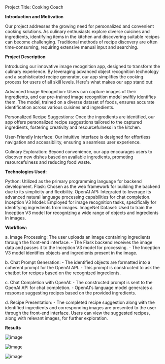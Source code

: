 Project Title: Cooking Coach

**Introduction and Motivation**

Our project addresses the growing need for personalized and convenient cooking solutions. As culinary enthusiasts explore diverse cuisines and ingredients, identifying items in the kitchen and discovering suitable recipes can become challenging. Traditional methods of recipe discovery are often time-consuming, requiring extensive manual input and searching.

**Project Description**

Introducing our innovative image recognition app, designed to transform the culinary experience. By leveraging advanced object recognition technology and a sophisticated recipe generator, our app simplifies the cooking process for users of all skill levels. Here's what makes our app stand out:

Advanced Image Recognition: Users can capture images of their ingredients, and our pre-trained image recognition model swiftly identifies them. The model, trained on a diverse dataset of foods, ensures accurate identification across various cuisines and ingredients.

Personalized Recipe Suggestions: Once the ingredients are identified, our app offers personalized recipe suggestions tailored to the captured ingredients, fostering creativity and resourcefulness in the kitchen.

User-Friendly Interface: Our intuitive interface is designed for effortless navigation and accessibility, ensuring a seamless user experience.

Culinary Exploration: Beyond convenience, our app encourages users to discover new dishes based on available ingredients, promoting resourcefulness and reducing food waste.

**Technologies Used:**

Python: Utilized as the primary programming language for backend development.
Flask: Chosen as the web framework for building the backend due to its simplicity and flexibility.
OpenAI API: Integrated to leverage its advanced natural language processing capabilities for chat completion.
Inception V3 Model: Employed for image recognition tasks, specifically for identifying ingredients from images.
ImageNet Dataset: Used to train the Inception V3 model for recognizing a wide range of objects and ingredients in images.


**Workflow:**

a. Image Processing: The user uploads an image containing ingredients through the front-end interface. - The Flask backend receives the image data and passes it to the Inception V3 model for processing. - The Inception V3 model identifies objects and ingredients present in the image.

b. Chat Prompt Generation: - The identified objects are formatted into a coherent prompt for the OpenAI API. - This prompt is constructed to ask the chatbot for recipes based on the recognized ingredients.

c. Chat Completion with OpenAI: - The constructed prompt is sent to the OpenAI API for chat completion. - OpenAI's language model generates a response suggesting recipes based on the provided ingredients.

d. Recipe Presentation: - The completed recipe suggestion along with the identified ingredients and corresponding images are presented to the user through the front-end interface. Users can view the suggested recipes, along with relevant images, for further exploration.

**Results**

![image](https://github.com/gunjankumar141/CookingCoach/assets/60428715/e4e63eb3-dc2d-4d6c-a0b8-f5cc6855a970)

![image](https://github.com/gunjankumar141/CookingCoach/assets/60428715/7429f364-9eac-4cc7-bb72-767db6d1ff7b)

![image](https://github.com/gunjankumar141/CookingCoach/assets/60428715/d7d6ab1d-ad3e-453e-85f0-5f7d8a7358cb)



